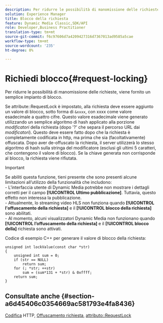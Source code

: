 ```yaml
---
description: Per ridurre le possibilità di manomissione delle richieste, viene fornito un semplice impianto di blocco.
solution: Experience Manager
title: Blocco della richiesta
feature: Dynamic Media Classic,SDK/API
role: Developer,Business Practitioner
translation-type: tm+mt
source-git-commit: f6c97606d7a4209427316d7367013ad9585a5cae
workflow-type: tm+mt
source-wordcount: '235'
ht-degree: 0%

---
```



# Richiedi blocco{#request-locking}

Per ridurre le possibilità di manomissione delle richieste, viene fornito un semplice impianto di blocco.

Se attribute::RequestLock è impostato, alla richiesta deve essere aggiunto un valore di blocco, sotto forma di `&xxxx`, con xxxx come valore esadecimale a quattro cifre. Questo valore esadecimale viene generato utilizzando un semplice algoritmo di hash applicato alla porzione *modificatori* della richiesta (dopo &#39;?&#39; che separa il percorso URL dai *modificatori*). Questo deve essere fatto dopo che la richiesta è completamente codificata in http, ma prima che sia (facoltativamente) offuscata. Dopo aver de-offuscato la richiesta, il server utilizzerà lo stesso algoritmo di hash sulla stringa del modificatore (esclusi gli ultimi 5 caratteri, che contengono il valore di blocco). Se la chiave generata non corrisponde al blocco, la richiesta viene rifiutata.

>[!IMPORTANT]
>
>Se abiliti questa funzione, tieni presente che sono presenti alcune limitazioni all’utilizzo della funzionalità che includono:<br>- L’interfaccia utente di Dynamic Media potrebbe non mostrare i dettagli corretti per il campo **[!UICONTROL Ultimo pubblicazione]**. Tuttavia, questo effetto non interessa la pubblicazione.<br>- Attualmente, lo streaming video HLS non funziona quando **[!UICONTROL l&#39;offuscamento della richiesta]** e il  **[!UICONTROL blocco della richiesta]** sono abilitati.<br>- Al momento, alcuni visualizzatori Dynamic Media non funzionano quando  **[!UICONTROL l’offuscamento della richiesta]** e il  **[!UICONTROL blocco della]** richiesta sono attivati.

Codice di esempio C++ per generare il valore di blocco della richiesta:

```
unsigned int lockValue(const char *str) 
{ 
    unsigned int sum = 0; 
    if (str == NULL) 
        return sum; 
    for (; *str; ++str) 
        sum = (sum*131 + *str) & 0xffff; 
    return sum; 
} 
```

## Consultate anche {#section-a6d45406c0354669ac581793e4fa8436}

[Codifica](../../../../../is-api/http-ref/image-serving-api-ref/c-http-protocol-reference/c-syntax-and-features/r-http-encoding.md#reference-bb34dd13f316462695448acfa8f92df7) HTTP,  [Offuscamento richiesta](../../../../../is-api/http-ref/image-serving-api-ref/c-http-protocol-reference/c-syntax-and-features/r-request-obfuscation.md#reference-895f65d6796c43bb9bad21a676ed714d),  [attributo::RequestLock](../../../../../is-api/image-catalog/image-serving-api-ref/c-image-catalog-reference/c-attributes-reference/r-requestlock.md#reference-8bbe2f581be847d3b9fa123e8e5e94b0)
